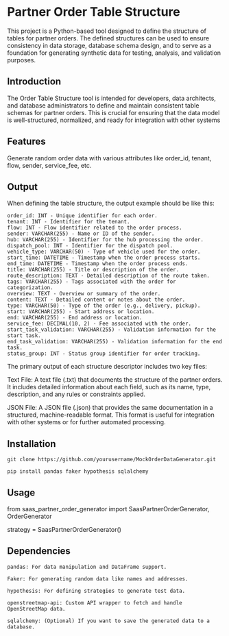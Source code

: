 # Partner Order Table Structure
This project is a Python-based tool designed to define the structure of tables for partner orders.
The defined structures can be used to ensure consistency in data storage, database schema design, 
and to serve as a foundation for generating synthetic data for testing, analysis, and validation purposes.


## Introduction
The Order Table Structure tool is intended for developers, data architects, and database administrators to define and maintain consistent table schemas for partner orders. This is crucial for ensuring that the data model is well-structured, normalized, and ready for integration with other systems


## Features
Generate random order data with various attributes like order_id, tenant, flow, sender, service_fee, etc.

## Output

When defining the table structure, the output example should be like this:

    order_id: INT - Unique identifier for each order.
    tenant: INT - Identifier for the tenant.
    flow: INT - Flow identifier related to the order process.
    sender: VARCHAR(255) - Name or ID of the sender.
    hub: VARCHAR(255) - Identifier for the hub processing the order.
    dispatch_pool: INT - Identifier for the dispatch pool.
    vehicle_type: VARCHAR(50) - Type of vehicle used for the order.
    start_time: DATETIME - Timestamp when the order process starts.
    end_time: DATETIME - Timestamp when the order process ends.
    title: VARCHAR(255) - Title or description of the order.
    route_description: TEXT - Detailed description of the route taken.
    tags: VARCHAR(255) - Tags associated with the order for categorization.
    overview: TEXT - Overview or summary of the order.
    content: TEXT - Detailed content or notes about the order.
    type: VARCHAR(50) - Type of the order (e.g., delivery, pickup).
    start: VARCHAR(255) - Start address or location.
    end: VARCHAR(255) - End address or location.
    service_fee: DECIMAL(10, 2) - Fee associated with the order.
    start_task_validation: VARCHAR(255) - Validation information for the start task.
    end_task_validation: VARCHAR(255) - Validation information for the end task.
    status_group: INT - Status group identifier for order tracking.
    
The primary output of each structure descriptor includes two key files:

Text File: A text file (.txt) that documents the structure of the  partner orders. It includes detailed information about each field, such as its name, type, description, and any rules or constraints applied.

JSON File: A JSON file (.json) that provides the same documentation in a structured, machine-readable format. This format is useful for integration with other systems or for further automated processing.

## Installation

    git clone https://github.com/yourusername/MockOrderDataGenerator.git

    pip install pandas faker hypothesis sqlalchemy


## Usage

from saas_partner_order_generator import SaasPartnerOrderGenerator, OrderGenerator

strategy = SaasPartnerOrderGenerator()


## Dependencies

    pandas: For data manipulation and DataFrame support.
    
    Faker: For generating random data like names and addresses.
    
    hypothesis: For defining strategies to generate test data.
    
    openstreetmap-api: Custom API wrapper to fetch and handle OpenStreetMap data.
    
    sqlalchemy: (Optional) If you want to save the generated data to a database.

